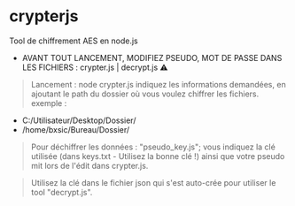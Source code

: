 # crypterjs
Tool de chiffrement AES en node.js

- AVANT TOUT LANCEMENT, MODIFIEZ PSEUDO, MOT DE PASSE DANS LES FICHIERS : crypter.js | decrypt.js ⚠️

> Lancement : node crypter.js
indiquez les informations demandées, en ajoutant le path du dossier où vous voulez chiffrer les fichiers. exemple : 
- C:/Utilisateur/Desktop/Dossier/
- /home/bxsic/Bureau/Dossier/

> Pour déchiffrer les données : "pseudo_key.js"; vous indiquez la clé utilisée (dans keys.txt - Utilisez la bonne clé !) ainsi que votre pseudo mit lors de l'édit dans crypter.js.

> Utilisez la clé dans le fichier json qui s'est auto-crée pour utiliser le tool "decrypt.js".
